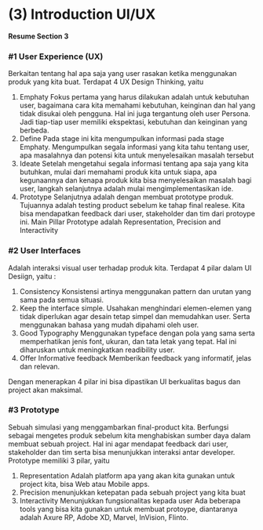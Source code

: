 
# (3) Introduction UI/UX

**Resume Section 3**

### #1 User Experience (UX)
Berkaitan tentang hal apa saja yang user rasakan ketika menggunakan produk yang kita buat. Terdapat 4 UX Design Thinking, yaitu 
1. Emphaty
Fokus pertama yang harus dilakukan adalah untuk kebutuhan user, bagaimana cara kita memahami kebutuhan, keinginan dan hal yang tidak disukai oleh pengguna. Hal ini juga tergantung oleh user Persona. Jadi tiap-tiap user memiliki ekspektasi, kebutuhan dan keinginan yang berbeda.
2. Define
Pada stage ini kita mengumpulkan informasi pada stage Emphaty. Mengumpulkan segala informasi yang kita tahu tentang user, apa masalahnya dan potensi kita untuk menyelesaikan masalah tersebut
3. Ideate
Setelah mengetahui segala informasi tentang apa saja yang kita butuhkan, mulai dari memahami produk kita untuk siapa, apa kegunaannya dan kenapa produk kita bisa menyelesaikan masalah bagi user, langkah selanjutnya adalah mulai mengimplementasikan ide.
4. Prototype
Selanjutnya adalah dengan membuat prototype produk. Tujuannya adalah testing product sebelum ke tahap final realese. Kita bisa mendapatkan feedback dari user, stakeholder dan tim dari protoype ini. Main Pillar Prototype adalah Representation, Precision and Interactivity

### #2 User Interfaces
Adalah interaksi visual user terhadap produk kita. Terdapat 4 pilar dalam UI Desiign, yaitu :
1. Consistency
Konsistensi artinya menggunakan pattern dan urutan yang sama pada semua situasi.
2. Keep the interface simple. 
Usahakan menghindari elemen-elemen yang tidak diperlukan agar desain tetap simpel dan memudahkan user. Serta menggunakan bahasa yang mudah dipahami oleh user.
3. Good Typography
Menggunakan typeface dengan pola yang sama serta memperhatikan jenis font, ukuran, dan tata letak yang tepat. Hal ini diharuskan untuk meningkatkan readibility user.
4. Offer Informative feedback
Memberikan feedback yang informatif, jelas dan relevan.

Dengan menerapkan 4 pilar ini bisa dipastikan UI berkualitas bagus dan project akan maksimal.

### #3 Prototype
Sebuah simulasi yang menggambarkan final-product kita. Berfungsi sebagai mengetes produk sebelum kita menghabiskan sumber daya dalam membuat sebuah project. Hal ini agar mendapat feedback dari user, stakeholder dan tim serta bisa menunjukkan interaksi antar developer.
Prototype memiliki 3 pilar, yaitu
1. Representation
Adalah platform apa yang akan kita gunakan untuk project kita, bisa Web atau Mobile apps.
2. Precision
menunjukkan ketepatan pada sebuah project yang kita buat
3. Interactivity
Menunjukkan fungsionalitas kepada user
Ada beberapa tools yang bisa kita gunakan untuk membuat protoype, diantaranya adalah Axure RP, Adobe XD, Marvel, InVision, Flinto.